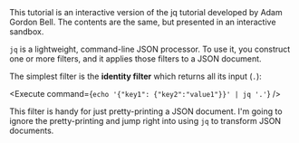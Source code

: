 <script>
import Link from "components/Link.svelte";
import Alert from "components/Alert.svelte";
import Execute from "components/Execute.svelte";
</script>

<Alert>
	This tutorial is an interactive version of the <Link href="https://earthly.dev/blog/jq-select/">jq tutorial</Link> developed by <Link href="https://adamgordonbell.com/">Adam Gordon Bell</Link>. The contents are the same, but presented in an interactive sandbox.
</Alert>

`jq` is a lightweight, command-line JSON processor. To use it, you construct one or more filters, and it applies those filters to a JSON document.

The simplest filter is the **identity filter** which returns all its input (`.`):

<Execute command={`echo '{"key1": {"key2":"value1"}}' | jq '.'`} />

This filter is handy for just pretty-printing a JSON document. I'm going to ignore the pretty-printing and jump right into using `jq` to transform JSON documents.
